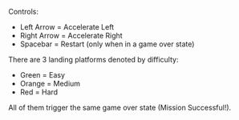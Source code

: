 Controls:
* Left Arrow = Accelerate Left
* Right Arrow = Accelerate Right
* Spacebar = Restart (only when in a game over state)

There are 3 landing platforms denoted by difficulty:
* Green = Easy
* Orange = Medium
* Red = Hard

All of them trigger the same game over state (Mission Successful!).
